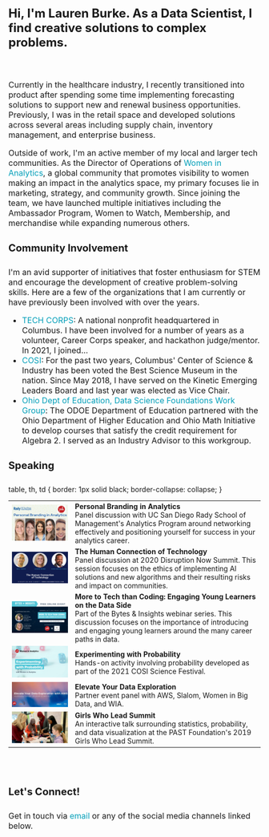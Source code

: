 <h3 style="font-size:24px;">
  Hi, I'm Lauren Burke. As a Data Scientist, I find creative solutions to complex problems.
</h3>

<div style="line-height:20px;"><br></div>

<p style="font-size:16px;">
Currently in the healthcare industry, I recently transitioned into product after spending some time implementing forecasting solutions to support new and renewal business opportunities. Previously, I was in the retail space and developed solutions across several areas including supply chain, inventory management, and enterprise business. 
</p>

<p style="font-size:16px;">
Outside of work, I'm an active member of my local and larger tech communities. As the Director of Operations of <a href="https://womeninanalytics.com" style="text-decoration: none; color:#039fb9">Women in Analytics</a>, a global community that promotes visibility to women making an impact in the analytics space, my primary focuses lie in marketing, strategy, and community growth. Since joining the team, we have launched multiple initiatives including the Ambassador Program, Women to Watch, Membership, and merchandise while expanding numerous others.
</p>

<h4 style="font-size:20px;">
Community Involvement
</h4>

<p style="font-size:16px;"> I'm an avid supporter of initiatives that foster enthusiasm for STEM and encourage the development of creative problem-solving skills. Here are a few of the organizations that I am currently or have previously been involved with over the years. </p>
  
<p style="font-size:16px;">
  <ul style="font-size:16px;">
    <li style="font-size:16px;"><a href="https://techcorps.org/" style="text-decoration: none; color:#039fb9">TECH CORPS</a>: A national nonprofit headquartered in Columbus. I have been involved for a number of years as a volunteer, Career Corps speaker, and hackathon judge/mentor. In 2021, I joined...</li>
    <li style="font-size:16px;"><a href="https://cosi.org/"  style="text-decoration: none; color:#039fb9">COSI</a>: For the past two years, Columbus' Center of Science & Industry has been voted the Best Science Museum in the nation. Since May 2018, I have served on the Kinetic Emerging Leaders Board and last year was elected as Vice Chair.</li>
    <li style="font-size:16px;"><a href="http://education.ohio.gov/Topics/Learning-in-Ohio/Mathematics/Resources-for-Mathematics/Math-Pathways/Data-Science-Foundations"  style="text-decoration: none; color:#039fb9">Ohio Dept of Education, Data Science Foundations Work Group</a>: The ODOE Department of Education partnered with the Ohio Department of Higher Education and Ohio Math Initiative to develop courses that satisfy the credit requirement for Algebra 2. I served as an Industry Advisor to this workgroup.</li>
  </ul>
</p>

<h4 style="font-size:20px;">
Speaking
</h4>

<html>
  table, th, td {
  border: 1px solid black;
  border-collapse: collapse;
 }
<table style="width:100%" cellspacing="10" bordercolor>
  <tr>
    <td style="width:20%"><img src="assets/images/personal-branding-in-analytics.png"></td>
    <td><b>Personal Branding in Analytics</b><br>Panel discussion with UC San Diego Rady School of Management's Analytics Program around networking effectively and positioning yourself for success in your analytics career.</td>
  </tr>
  
  <tr>
    <td style="width:25%"><img src="assets/images/dnsummit.png"></td>
    <td><b>The Human Connection of Technology</b> <br> Panel discussion at 2020 Disruption Now Summit. This session focuses on the ethics of implementing AI solutions and new algorithms and their resulting risks and impact on communities.</td>
  </tr>
  
  <tr>
    <td style="width:25%"><img src="assets/images/bi-more-to-tech.png"></td>
    <td><b>More to Tech than Coding: Engaging Young Learners on the Data Side</b><br> Part of the Bytes & Insights webinar series. This discussion focuses on the importance of introducing and engaging young learners around the many career paths in data.</td>
  </tr>
  
  <tr>
    <td style="width:25%"><img src="assets/images/cosi-sci-fest.jpg"></td>
    <td><b>Experimenting with Probability</b><br> Hands-on activity involving probability developed as part of the 2021 COSI Science Festival.</td>
  </tr>
  
  <tr>
    <td style="width:25%"><img src="assets/images/elevate-your-data-exploration.jpg"></td>
    <td><b>Elevate Your Data Exploration</b><br> Partner event panel with AWS, Slalom, Women in Big Data, and WIA.</td>
  </tr>
  
  <tr>
    <td style="width:25%"><img src="assets/images/girls-who-lead_censored.jpg"></td>
      <td><b>Girls Who Lead Summit</b><br>An interactive talk surrounding statistics, probability, and data visualization at the PAST Foundation's 2019 Girls Who Lead Summit.</td>
  </tr>
</table>
</html>


<br> <br>

<h4 style="font-size:20px;">
Let's Connect!
</h4>
<p style="font-size:16px;">
  Get in touch via <a href="mailto:laurenemilyburke17@gmail.com" style="text-decoration: none; color:#039fb9">email</a> or any of the social media channels linked below.
</p>
